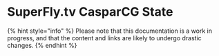 # SuperFly.tv CasparCG State

{% hint style="info" %}
Please note that this documentation is a work in progress, and that the content and links are likely to undergo drastic changes.
{% endhint %}

